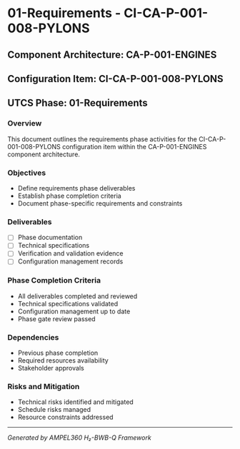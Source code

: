 # 01-Requirements - CI-CA-P-001-008-PYLONS

## Component Architecture: CA-P-001-ENGINES
## Configuration Item: CI-CA-P-001-008-PYLONS
## UTCS Phase: 01-Requirements

### Overview
This document outlines the requirements phase activities for the CI-CA-P-001-008-PYLONS configuration item within the CA-P-001-ENGINES component architecture.

### Objectives
- Define requirements phase deliverables
- Establish phase completion criteria
- Document phase-specific requirements and constraints

### Deliverables
- [ ] Phase documentation
- [ ] Technical specifications
- [ ] Verification and validation evidence
- [ ] Configuration management records

### Phase Completion Criteria
- All deliverables completed and reviewed
- Technical specifications validated
- Configuration management up to date
- Phase gate review passed

### Dependencies
- Previous phase completion
- Required resources availability
- Stakeholder approvals

### Risks and Mitigation
- Technical risks identified and mitigated
- Schedule risks managed
- Resource constraints addressed

---
*Generated by AMPEL360 H₂-BWB-Q Framework*
